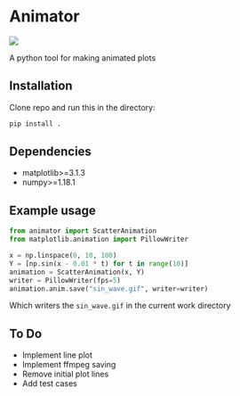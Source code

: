# Animator

![](https://github.com/techshot25/animator/workflows/Python%20package/badge.svg)

A python tool for making animated plots

## Installation

Clone repo and run this in the directory:

```bash
pip install .
```

## Dependencies

- matplotlib>=3.1.3
- numpy>=1.18.1

## Example usage

```python
from animator import ScatterAnimation
from matplotlib.animation import PillowWriter

x = np.linspace(0, 10, 100)
Y = [np.sin(x - 0.01 * t) for t in range(10)]
animation = ScatterAnimation(x, Y)
writer = PillowWriter(fps=5)
animation.anim.save("sin_wave.gif", writer=writer)
```

Which writers the `sin_wave.gif` in the current work directory

## To Do

- Implement line plot
- Implement ffmpeg saving
- Remove initial plot lines
- Add test cases

